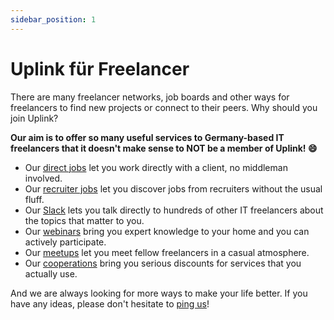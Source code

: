 ```yaml
---
sidebar_position: 1
---
```


# Uplink für Freelancer

There are many freelancer networks, job boards and other ways for freelancers to find new projects or connect to their peers. Why should you join Uplink?

**Our aim is to offer so many useful services to Germany-based IT freelancers that it doesn't make sense to NOT be a member of Uplink! 😄**

* Our [direct jobs](direct-jobs.md) let you work directly with a client, no middleman involved.
* Our [recruiter jobs](recruiter-jobs.md) let you discover jobs from recruiters without the usual fluff.
* Our [Slack](our-slack.md) lets you talk directly to hundreds of other IT freelancers about the topics that matter to you.
* Our [webinars](webinars.md) bring you expert knowledge to your home and you can actively participate.
* Our [meetups](meetups.md) let you meet fellow freelancers in a casual atmosphere.
* Our [cooperations](cooperations.md) bring you serious discounts for services that you actually use.

And we are always looking for more ways to make your life better. If you have any ideas, please don't hesitate to [ping us](mailto:hello@uplink.tech)!
